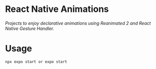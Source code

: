 # React Native Animations
###### Projects to enjoy declarative animations using Reanimated 2 and React Native Gesture Handler.

# Usage
```
npx expo start or expo start

```
